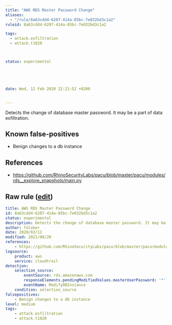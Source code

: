 ```yaml
---
title: "AWS RDS Master Password Change"
aliases:
  - "/rule/8a63cdd4-6207-414a-85bc-7e032bd3c1a2"
ruleid: 8a63cdd4-6207-414a-85bc-7e032bd3c1a2

tags:
  - attack.exfiltration
  - attack.t1020



status: experimental





date: Wed, 12 Feb 2020 22:21:52 +0200


---
```


Detects the change of database master password. It may be a part of data exfiltration.

<!--more-->


## Known false-positives

* Benign changes to a db instance



## References

* https://github.com/RhinoSecurityLabs/pacu/blob/master/pacu/modules/rds__explore_snapshots/main.py


## Raw rule ([edit](https://github.com/SigmaHQ/sigma/edit/master/rules/cloud/aws/aws_rds_change_master_password.yml))
```yaml
title: AWS RDS Master Password Change
id: 8a63cdd4-6207-414a-85bc-7e032bd3c1a2
status: experimental
description: Detects the change of database master password. It may be a part of data exfiltration.
author: faloker
date: 2020/02/12
modified: 2021/08/20
references:
    - https://github.com/RhinoSecurityLabs/pacu/blob/master/pacu/modules/rds__explore_snapshots/main.py
logsource:
    product: aws
    service: cloudtrail
detection:
    selection_source:
        eventSource: rds.amazonaws.com
        responseElements.pendingModifiedValues.masterUserPassword: '*'
        eventName: ModifyDBInstance
    condition: selection_source
falsepositives:
    - Benign changes to a db instance
level: medium
tags:
    - attack.exfiltration
    - attack.t1020

```
